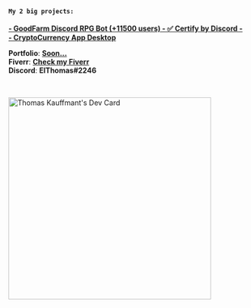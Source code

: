 <!-- <a href="https://github.com/thomasperge"><img src="https://cdn.discordapp.com/attachments/1018205416502607912/1018205471326347264/TryBannerGH.png" width="100%" alt="Thomas Kauffmant's Banner"/></a> -->

#### **``My 2 big projects:``**<br>
**[- GoodFarm Discord RPG Bot (+11500 users) - ✅ Certify by Discord -](https://github.com/thomasperge/GoodFarm-DiscordBot)**<br>
**[- CryptoCurrency App Desktop](https://github.com/thomasperge/CryptoCurrency-Desktop-apps)**<br>

**Portfolio**: **[Soon...](#)**<br>
**Fiverr**: **[Check my Fiverr](https://fr.fiverr.com/elthomasdev/make-a-professional-discord-bot)**<br>
**Discord**: **ElThomas#2246**<br>

<br>

<a href="https://app.daily.dev/Thomasperge"><img src="https://api.daily.dev/devcards/788a1841892f4fd7a87b6b8e29a83cc3.png?r=ubx" width="400" alt="Thomas Kauffmant's Dev Card"/></a>